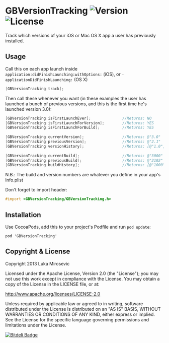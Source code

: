# GBVersionTracking ![Version](https://img.shields.io/cocoapods/v/GBVersionTracking.svg?style=flat)&nbsp;![License](https://img.shields.io/badge/license-Apache_2-green.svg?style=flat)

Track which versions of your iOS or Mac OS X app a user has previously installed.

Usage
------------

Call this on each app launch inside `application:didFinishLaunching:withOptions:` (iOS), or `-applicationDidFinishLaunching:` (OS X)

```objective-c
[GBVersionTracking track];
```

Then call these whenever you want (in these examples the user has launched a bunch of previous versions, and this is the first time he's launched version 3.0):

```objective-c
[GBVersionTracking isFirstLaunchEver];				//Returns: NO
[GBVersionTracking isFirstLaunchForVersion];		//Returns: YES
[GBVersionTracking isFirstLaunchForBuild];			//Returns: YES
 
[GBVersionTracking currentVersion];					//Returns: @"3.0"
[GBVersionTracking previousVersion];				//Returns: @"2.1"
[GBVersionTracking versionHistory];					//Returns: [@"1.0", @"2.0", @"2.1", @"3.0"]
 
[GBVersionTracking currentBuild];					//Returns: @"3000"
[GBVersionTracking previousBuild];					//Returns: @"2102"
[GBVersionTracking buildHistory];					//Returns: [@"1000", @"2043", @"2107", @"3004"]
 ```

N.B.: The build and version numbers are whatever you define in your app's Info.plist

Don't forget to import header:

```objective-c
#import <GBVersionTracking/GBVersionTracking.h>
```

Installation
------------

Use CocoaPods, add this to your project's Podfile and run `pod update`:

```
pod 'GBVersionTracking'
```

Copyright & License
------------

Copyright 2013 Luka Mirosevic

Licensed under the Apache License, Version 2.0 (the "License"); you may not use this work except in compliance with the License. You may obtain a copy of the License in the LICENSE file, or at:

http://www.apache.org/licenses/LICENSE-2.0

Unless required by applicable law or agreed to in writing, software distributed under the License is distributed on an "AS IS" BASIS, WITHOUT WARRANTIES OR CONDITIONS OF ANY KIND, either express or implied. See the License for the specific language governing permissions and limitations under the License.

[![Bitdeli Badge](https://d2weczhvl823v0.cloudfront.net/lmirosevic/gbversiontracking/trend.png)](https://bitdeli.com/free "Bitdeli Badge")
